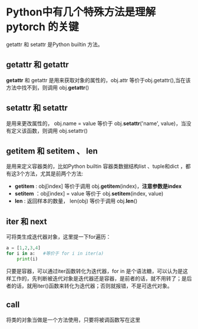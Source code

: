 # Python中有几个特殊方法是理解 pytorch 的关键
getattr 和 setattr 是Python builtin 方法。
## __getattr__ 和 getattr

__getattr__ 和 getattr 是用来获取对象的属性的，obj.attr 等价于obj.getattr(),当在该方法中找不到，则调用 obj.__getattr__()

## __setattr__ 和 setattr 

是用来更改属性的， obj.name = value 等价于 obj.__setattr__('name', value)，当没有定义该函数，则调用 obj.setattr()

## __getitem__ 和 __setitem__ 、 __len__
是用来定义容器类的，比如Python builtin 容器类数据结构list 、tuple和dict ，都有这3个方法，尤其是前两个方法:
- __getitem__ : obj[index] 等价于调用 obj.__getitem__(index)，**注意参数是index**
- __setitem__ ：obj[index] = value 等价于 obj.__setitem__(index, value)
- __len__ : 返回样本的数量， len(obj) 等价于调用 obj.__len__()

## __iter__ 和 __next__
可将类生成迭代器对象，这里提一下for遍历：
```python
a = [1,2,3,4]
for i in a:   #等价于 for i in iter(a)
    print(i)
```
只要是容器，可以通过iter函数转化为迭代器，for in 是个语法糖，可以认为是这样工作的，先判断被迭代对象是迭代器还是容器，是前者的话，就不用转了；是后者的话，就用iter()函数来转化为迭代器；否则就报错，不是可迭代对象。

## __call__
将类的对象当做是一个方法使用，只要将被调函数写在这里


